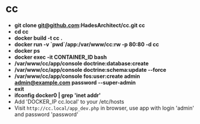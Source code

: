 # cc

* **git clone git@github.com:HadesArchitect/cc.git cc**
* **cd cc**
* **docker build -t cc .**
* **docker run -v \`pwd\`/app:/var/www/cc:rw -p 80:80 -d cc**
* **docker ps**
* **docker exec -it CONTAINER_ID bash**
* **/var/www/cc/app/console doctrine:database:create**
* **/var/www/cc/app/console doctrine:schema:update --force**
* **/var/www/cc/app/console fos:user:create admin admin@example.com password --super-admin**
* **exit**
* **ifconfig docker0 | grep 'inet addr'**
* Add 'DOCKER_IP cc.local' to your /etc/hosts
* Visit `http://cc.local/app_dev.php` in browser, use app with login 'admin' and password 'password'
